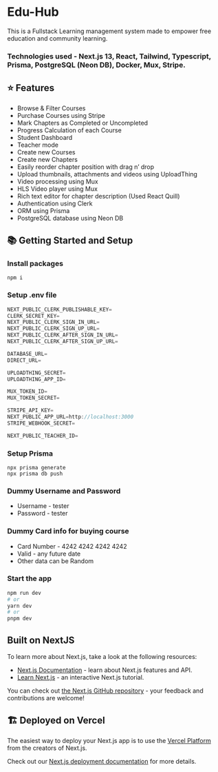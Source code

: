 # Edu-Hub
This is a Fullstack Learning management system made to empower free education and community learning. 
### Technologies used - Next.js 13, React, Tailwind, Typescript, Prisma, PostgreSQL (Neon DB), Docker, Mux, Stripe.  

## ⭐ Features

- Browse & Filter Courses
- Purchase Courses using Stripe
- Mark Chapters as Completed or Uncompleted
- Progress Calculation of each Course
- Student Dashboard
- Teacher mode
- Create new Courses
- Create new Chapters
- Easily reorder chapter position with drag n’ drop 
- Upload thumbnails, attachments and videos using UploadThing
- Video processing using Mux
- HLS Video player using Mux
- Rich text editor for chapter description (Used React Quill)
- Authentication using Clerk
- ORM using Prisma
- PostgreSQL database using Neon DB

## 📚 Getting Started and Setup

### Install packages

```shell
npm i
```

### Setup .env file
```js
NEXT_PUBLIC_CLERK_PUBLISHABLE_KEY=
CLERK_SECRET_KEY=
NEXT_PUBLIC_CLERK_SIGN_IN_URL=
NEXT_PUBLIC_CLERK_SIGN_UP_URL=
NEXT_PUBLIC_CLERK_AFTER_SIGN_IN_URL=
NEXT_PUBLIC_CLERK_AFTER_SIGN_UP_URL=

DATABASE_URL=
DIRECT_URL=

UPLOADTHING_SECRET=
UPLOADTHING_APP_ID=

MUX_TOKEN_ID=
MUX_TOKEN_SECRET=

STRIPE_API_KEY=
NEXT_PUBLIC_APP_URL=http://localhost:3000
STRIPE_WEBHOOK_SECRET=

NEXT_PUBLIC_TEACHER_ID=
```

### Setup Prisma

```shell
npx prisma generate
npx prisma db push

```

### Dummy Username and Password
- Username - tester
- Password - tester

### Dummy Card info for buying course
- Card Number - 4242 4242 4242 4242
- Valid - any future date
- Other data can be Random 


### Start the app
```bash
npm run dev
# or
yarn dev
# or
pnpm dev
```

## Built on NextJS

To learn more about Next.js, take a look at the following resources:

- [Next.js Documentation](https://nextjs.org/docs) - learn about Next.js features and API.
- [Learn Next.js](https://nextjs.org/learn) - an interactive Next.js tutorial.

You can check out [the Next.js GitHub repository](https://github.com/vercel/next.js/) - your feedback and contributions are welcome!

## 🏗️ Deployed on Vercel

The easiest way to deploy your Next.js app is to use the [Vercel Platform](https://vercel.com/new?utm_medium=default-template&filter=next.js&utm_source=create-next-app&utm_campaign=create-next-app-readme) from the creators of Next.js.

Check out our [Next.js deployment documentation](https://nextjs.org/docs/deployment) for more details.

